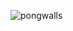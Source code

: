 ![pongwalls](https://user-images.githubusercontent.com/55757863/139145960-07e623da-a534-43b6-81c9-f9be44a05e93.gif)
